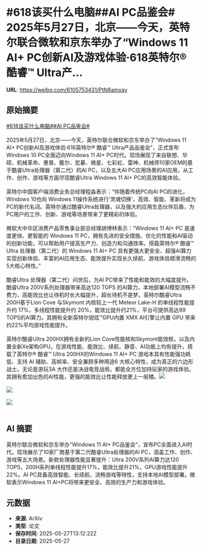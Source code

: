 # #618该买什么电脑##AI PC品鉴会# 2025年5月27日，北京——今天，英特尔联合微软和京东举办了“Windows 11 AI+ PC创新AI及游戏体验·618英特尔® 酷睿™ Ultra产...

**URL**: https://weibo.com/6105753431/PtN8amxay

## 原始摘要

<a href="https://m.weibo.cn/search?containerid=231522type%3D1%26t%3D10%26q%3D%23618%E8%AF%A5%E4%B9%B0%E4%BB%80%E4%B9%88%E7%94%B5%E8%84%91%23&amp;extparam=%23618%E8%AF%A5%E4%B9%B0%E4%BB%80%E4%B9%88%E7%94%B5%E8%84%91%23" data-hide=""><span class="surl-text">#618该买什么电脑#</span></a><a href="https://m.weibo.cn/search?containerid=231522type%3D1%26t%3D10%26q%3D%23AI+PC%E5%93%81%E9%89%B4%E4%BC%9A%23&amp;extparam=%23AI+PC%E5%93%81%E9%89%B4%E4%BC%9A%23" data-hide=""><span class="surl-text">#AI PC品鉴会#</span></a> <br><br>2025年5月27日，北京——今天，英特尔联合微软和京东举办了“Windows 11 AI+ PC创新AI及游戏体验·618英特尔® 酷睿™ Ultra产品品鉴会”，正式宣布Windows 10 PC全面迈向Windows 11 AI+ PC时代。现场展现了来自联想、华硕、机械革命、惠普、戴尔、宏碁、微星、七彩虹、雷神、机械师10家OEM的基于酷睿Ultra处理器（第二代）的AI PC，以及五大AI PC应用场景的AI应用，从工作、创作、游戏等方面尽现酷睿Ultra Windows 11 AI+ PC的高效智能体验。<br><br>英特尔中国客户端消费业务总经理程淼表示：“伴随着传统PC向AI PC的进化，Windows 10也向 Windows 11操作系统进行‘灵魂切换’，高效、智能、革新将成为PC的新代名词。英特尔通过酷睿Ultra处理器，以及强大的应用生态伙伴后盾，为PC用户的工作、创新、游戏等场景带来了更精彩的体验。<br><br>微软大中华区消费产品零售事业部总经理胡博林表示：“Windows 11 AI+ PC 是速度更快、更智能的 Windows 11 PC，拥有先进的安全措施、优化的性能和AI驱动的创新功能，可以帮助用户提高生产力、创造力和沟通效率。搭载英特尔® 酷睿™ Ultra 处理器（第二代）的 Windows 11 AI+ PC 具有更强大更安全、超强AI算力实现创新体验、丰富的AI应用生态、能效提升实现长久续航、游戏体验顺滑流畅的5大核心特性。”<br><br>酷睿Ultra 处理器（第二代）问世后，为AI PC带来了性能和能效的大幅度提升。酷睿Ultra 200V系列处理器带来高达120 TOPS 的AI算力，本地部署AI模型流畅不费力，高能效比也让待机时长大幅提升，超长待机不是梦。英特尔酷睿Ultra 200H基于Lion Cove 与Skymont 内核较上一代 Meteor Lake-H 的单线程性能提升约 17%，多线程性能提升约 20%，能效比提升约21%，平台可提供高达99 TOPS的AI算力。其拥有全新英特尔锐炫™GPU内置 XMX AI引擎让内置 GPU 带来约22%平均游戏性能提升。<br><br>英特尔酷睿Ultra 200HX拥有全新的Lion Cove性能核和Skymont能效核，以及内置全新Xe架构GPU，在游戏性能、能效比、续航、静音、AI功能上均有提升。搭载了英特尔® 酷睿™ Ultra 200HX的Windows 11 AI+ PC 游戏本具有性能强功耗低、支持 AI 辅助、高帧率、安全兼顾多种用途6 大核心特性，成为真正的六边形战士。无论是游玩3A 大作还是决战电竞战局，都能全方位加持玩家的游戏体验。其拥有愈加出色的AI性能，更强的能效比让性能释放更上一层楼。<img style="" src="https://tvax3.sinaimg.cn/large/006Fd7o3ly1i1uaog2kxuj318m0te4qp.jpg" referrerpolicy="no-referrer"><br><br><img style="" src="https://tvax3.sinaimg.cn/large/006Fd7o3ly1i1uaolvqs9j318i0te7wh.jpg" referrerpolicy="no-referrer"><br><br><img style="" src="https://tvax1.sinaimg.cn/large/006Fd7o3ly1i1uaorlwn3j318y0tuhdt.jpg" referrerpolicy="no-referrer"><br><br>

## AI 摘要

英特尔联合微软和京东举办"Windows 11 AI+ PC品鉴会"，宣布PC全面进入AI时代。现场展示了10家厂商基于第二代酷睿Ultra处理器的AI PC，涵盖工作、创作、游戏等五大场景。新款处理器性能显著提升：Ultra 200V系列AI算力达120 TOPS，200H系列单线程性能提升17%，能效比提升21%，GPU游戏性能提升22%。AI PC具备高效智能、长续航、流畅游戏等特性，支持本地AI模型部署。微软表示Windows 11 AI+PC将带来更安全、高效的生产力和游戏体验。

## 元数据

- **来源**: ArXiv
- **类型**: 论文
- **保存时间**: 2025-05-27T13:12:22Z
- **目录日期**: 2025-05-27
